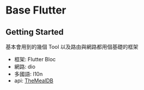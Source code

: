 # Base Flutter

## Getting Started

基本會用到的幾個 Tool 以及路由與網路都用個基礎的框架

- 框架: Flutter Bloc
- 網路: dio
- 多國語: l10n
- api: [TheMealDB](https://www.themealdb.com/api.php)